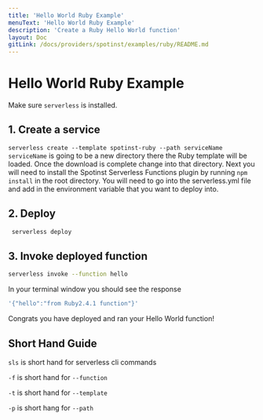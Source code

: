 ```yaml
---
title: 'Hello World Ruby Example'
menuText: 'Hello World Ruby Example'
description: 'Create a Ruby Hello World function'
layout: Doc
gitLink: /docs/providers/spotinst/examples/ruby/README.md
---
```


# Hello World Ruby Example

Make sure `serverless` is installed.

## 1. Create a service
`serverless create --template spotinst-ruby --path serviceName`  `serviceName` is going to be a new directory there the Ruby template will be loaded. Once the download is complete change into that directory. Next you will need to install the Spotinst Serverless Functions plugin by running `npm install` in the root directory. You will need to go into the serverless.yml file and add in the environment variable that you want to deploy into.

## 2. Deploy
```bash
 serverless deploy
```  

## 3. Invoke deployed function
```bash
serverless invoke --function hello
```

In your terminal window you should see the response

```bash
'{"hello":"from Ruby2.4.1 function"}'
```

Congrats you have deployed and ran your Hello World function!

## Short Hand Guide

`sls` is short hand for serverless cli commands

`-f` is short hand for `--function`

`-t` is short hand for `--template`

`-p` is short hang for `--path`
